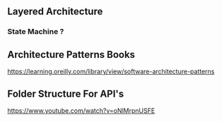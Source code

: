 ## Layered Architecture

### State Machine ?


## Architecture Patterns Books
https://learning.oreilly.com/library/view/software-architecture-patterns

## Folder Structure For API's
https://www.youtube.com/watch?v=oNlMrpnUSFE
